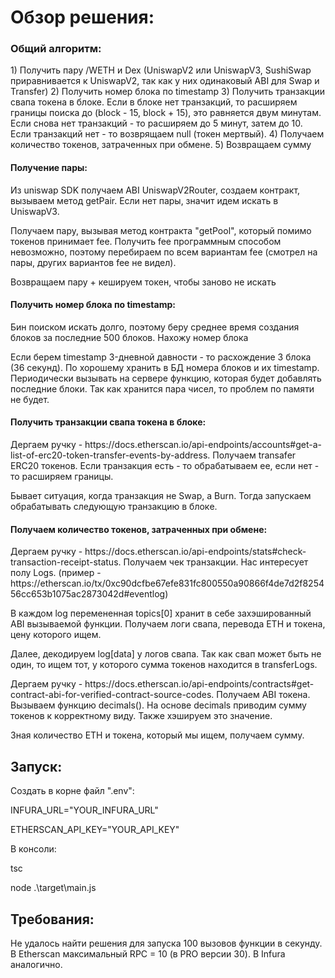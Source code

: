 <h1>Обзор решения:</h1>

<h3>Общий алгоритм:</h3>
1) Получить пару <TOKEN_NAME>/WETH и Dex (UniswapV2 или UniswapV3, SushiSwap приравнивается к UniswapV2, так как у них одинаковый ABI для Swap и Transfer)
2) Получить номер блока по timestamp
3) Получить транзакции свапа токена в блоке.
    Если в блоке нет транзакций, то расширяем границы поиска до (block - 15, block + 15), это равняется двум минутам. 
    Если снова нет транзакций - то расширяем до 5 минут, затем до 10. Если транзакций нет - то возврящаем null (токен мертвый).
4) Получаем количество токенов, затраченных при обмене.
5) Возвращаем сумму

<h4>Получение пары:</h4>
<p>Из uniswap SDK получаем ABI UniswapV2Router, создаем контракт, вызываем метод getPair. Если нет пары, значит идем искать в UniswapV3.</p>
<p>Получаем пару, вызывая метод контракта "getPool", который помимо токенов принимает fee. Получить fee программным способом невозможно, поэтому перебираем по всем вариантам fee (смотрел на пары, других вариантов fee не видел).</p>
<p>Возвращаем пару + кешируем токен, чтобы заново не искать</p>

<h4>Получить номер блока по timestamp:</h4>
<p>Бин поиском искать долго, поэтому беру среднее время создания блоков за последние 500 блоков.
Нахожу номер блока</p>
<p>Если берем timestamp 3-дневной давности - то расхождение 3 блока (36 секунд).
По хорошему хранить в БД номера блоков и их timestamp. Периодически вызывать на сервере функцию, которая будет добавлять последние блоки. Так как хранится пара чисел, то проблем по памяти не будет.</p>

<h4>Получить транзакции свапа токена в блоке:</h4>
<p>Дергаем ручку - https://docs.etherscan.io/api-endpoints/accounts#get-a-list-of-erc20-token-transfer-events-by-address.
Получаем transafer ERC20 токенов. Если транзакция есть - то обрабатываем ее, если нет - то расширяем границы.</p>
<p>Бывает ситуация, когда транзакция нe Swap, а Burn. Тогда запускаем обрабатывать следующую транзакцию в блокe.</p>

<h4>Получаем количество токенов, затраченных при обмене:</h4>
<p>Дергаем ручку - https://docs.etherscan.io/api-endpoints/stats#check-transaction-receipt-status.
Получаем чек транзакции. Нас интересует полу Logs. (пример - https://etherscan.io/tx/0xc90dcfbe67efe831fc800550a90866f4de7d2f825456cc653b1075ac2873042d#eventlog)</p>
<p>В каждом log перемененная topics[0] хранит в себе захэшированный ABI вызываемой функции. Получаем логи свапа, перевода ETH и токена, цену которого ищем.</p>
<p>Далее, декодируем log[data] у логов свапа. Так как свап может быть не один, то ищем тот, у которого сумма токенов находится в transferLogs.</p>
<p>Дергаем ручку - https://docs.etherscan.io/api-endpoints/contracts#get-contract-abi-for-verified-contract-source-codes.
Получаем ABI токена. Вызываем функцию decimals(). На основе decimals приводим сумму токенов к корректному виду. Также хэшируем это значение.</p>
<p>Зная количество ETH и токена, который мы ищем, получаем сумму.</p>

<h2>Запуск:</h2>
<p>Создать в корне файл ".env":<p>
<p>INFURA_URL="YOUR_INFURA_URL"<p>
<p>ETHERSCAN_API_KEY="YOUR_API_KEY"<p>
<p>В консоли: <p>
<p>tsc<p>
<p>node .\target\main.js<p>

<h2>Требования:</h2>
Не удалось найти решения для запуска 100 вызовов функции в секунду. В Etherscan максимальный RPC = 10 (в PRO версии 30).
В Infura аналогично.